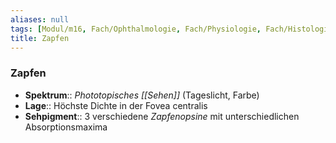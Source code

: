 ```yaml
---
aliases: null
tags: [Modul/m16, Fach/Ophthalmologie, Fach/Physiologie, Fach/Histologie/Zelle]
title: Zapfen
---
```

### Zapfen
- **Spektrum**:: *Phototopisches [[Sehen]]* (Tageslicht, Farbe)
- **Lage**:: Höchste Dichte in der Fovea centralis
- **Sehpigment**:: 3 verschiedene *Zapfenopsine* mit unterschiedlichen Absorptionsmaxima